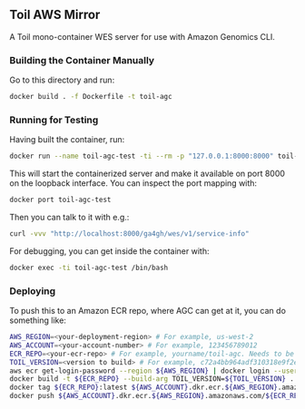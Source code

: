 ## Toil AWS Mirror

A Toil mono-container WES server for use with Amazon Genomics CLI.

### Building the Container Manually

Go to this directory and run:

```bash
docker build . -f Dockerfile -t toil-agc
```

### Running for Testing

Having built the container, run:

```bash
docker run --name toil-agc-test -ti --rm -p "127.0.0.1:8000:8000" toil-agc
```

This will start the containerized server and make it available on port 8000 on the loopback interface. You can inspect the port mapping with:

```bash
docker port toil-agc-test
```

Then you can talk to it with e.g.:

```bash
curl -vvv "http://localhost:8000/ga4gh/wes/v1/service-info"
```

For debugging, you can get inside the container with:

```bash
docker exec -ti toil-agc-test /bin/bash
```

### Deploying

To push this to an Amazon ECR repo, where AGC can get at it, you can do something like:

```bash
AWS_REGION=<your-deployment-region> # For example, us-west-2
AWS_ACCOUNT=<your-account-number> # For example, 123456789012
ECR_REPO=<your-ecr-repo> # For example, yourname/toil-agc. Needs to be created in the ECR console.
TOIL_VERSION=<version to build> # For example, c72a4bb964adf310318e9f2e6651569ba6f842ee
aws ecr get-login-password --region ${AWS_REGION} | docker login --username AWS --password-stdin ${AWS_ACCOUNT}.dkr.ecr.${AWS_REGION}.amazonaws.com
docker build -t ${ECR_REPO} --build-arg TOIL_VERSION=${TOIL_VERSION} .
docker tag ${ECR_REPO}:latest ${AWS_ACCOUNT}.dkr.ecr.${AWS_REGION}.amazonaws.com/${ECR_REPO}:latest
docker push ${AWS_ACCOUNT}.dkr.ecr.${AWS_REGION}.amazonaws.com/${ECR_REPO}:latest
```

